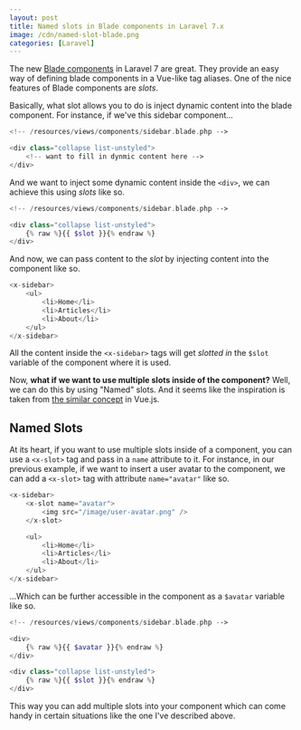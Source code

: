 ```yaml
---
layout: post
title: Named slots in Blade components in Laravel 7.x
image: /cdn/named-slot-blade.png
categories: [Laravel]
---
```


The new [Blade components](https://laravel.com/docs/7.x/blade#components) in Laravel 7 are great. They provide an easy way of defining blade components in a Vue-like tag aliases. One of the nice features of Blade components are *slots*.

Basically, what slot allows you to do is inject dynamic content into the blade component. For instance, if we've this sidebar component...

```php
<!-- /resources/views/components/sidebar.blade.php -->

<div class="collapse list-unstyled">
    <!-- want to fill in dynmic content here -->
</div>
```

And we want to inject some dynamic content inside the `<div>`, we can achieve this using *slots* like so.

```php
<!-- /resources/views/components/sidebar.blade.php -->

<div class="collapse list-unstyled">
    {% raw %}{{ $slot }}{% endraw %}
</div>
```

And now, we can pass content to the *slot* by injecting content into the component like so.

```php
<x-sidebar>
    <ul>
        <li>Home</li>
        <li>Articles</li>
        <li>About</li>
    </ul>
</x-sidebar>
```

All the content inside the `<x-sidebar>` tags will get *slotted in* the `$slot` variable of the component where it is used.

Now, **what if we want to use multiple slots inside of the component?** Well, we can do this by using "Named" slots. And it seems like the inspiration is taken from [the similar concept](https://vuejs.org/v2/guide/components-slots.html#Named-Slots) in Vue.js.

## Named Slots

At its heart, if you want to use multiple slots inside of a component, you can use a `<x-slot>` tag and pass in a `name` attribute to it. For instance, in our previous example, if we want to insert a user avatar to the component, we can add a `<x-slot>` tag with attribute `name="avatar"` like so.

```php
<x-sidebar>
    <x-slot name="avatar">
        <img src="/image/user-avatar.png" />
    </x-slot>

    <ul>
        <li>Home</li>
        <li>Articles</li>
        <li>About</li>
    </ul>
</x-sidebar>
```

...Which can be further accessible in the component as a `$avatar` variable like so.

```php
<!-- /resources/views/components/sidebar.blade.php -->

<div>
    {% raw %}{{ $avatar }}{% endraw %}
</div>

<div class="collapse list-unstyled">
    {% raw %}{{ $slot }}{% endraw %}
</div>
```

This way you can add multiple slots into your component which can come handy in certain situations like the one I've described above.